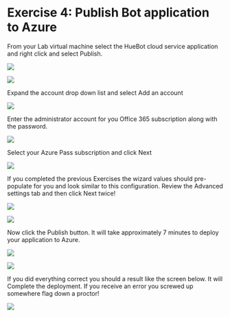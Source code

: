 # Exercise 4: Publish Bot application to Azure

From your Lab virtual machine select the HueBot cloud service application and right click and select Publish.

![](.gitbook/assets/image%20%287%29.png)

![](.gitbook/assets/image%20%2846%29.png)

Expand the account drop down list and select Add an account

![](.gitbook/assets/image%20%2870%29.png)

Enter the administrator account for you Office 365 subscription along with the password.

![](.gitbook/assets/image%20%285%29.png)

Select your Azure Pass subscription and click Next

![](.gitbook/assets/image%20%2864%29.png)

If you completed the previous Exercises the wizard values should pre-populate for you and look similar to this configuration. Review the Advanced settings tab and then click Next twice!

![](.gitbook/assets/image%20%2858%29.png)

![](.gitbook/assets/image%20%2834%29.png)

Now click the Publish button. It will take approximately 7 minutes to deploy your application to Azure.

![](.gitbook/assets/image%20%2892%29.png)

![](.gitbook/assets/image%20%2829%29.png)

If you did everything correct you should a result like the screen below. It will Complete the deployment. If you receive an error you screwed up somewhere flag down a proctor!

![](.gitbook/assets/image%20%2875%29.png)

